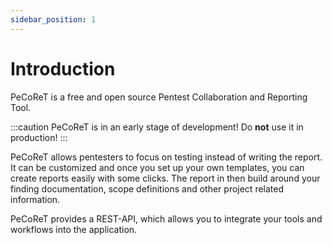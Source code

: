 ```yaml
---
sidebar_position: 1
---
```



# Introduction

PeCoReT is a free and open source Pentest Collaboration and Reporting Tool.

:::caution
PeCoReT is in an early stage of development! Do **not** use it in production!
:::

PeCoReT allows pentesters to focus on testing instead of writing the report.
It can be customized and once you set up your own templates, you can create reports easily with some clicks.
The report in then build around your finding documentation, scope definitions and other project related information.

PeCoReT provides a REST-API, which allows you to integrate your tools and workflows into the application.
